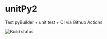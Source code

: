 # unitPy2
Test pyBuilder + unit test + CI via Github Actions

![Build status](https://github.com/nrichand/unitPy2/actions/workflows/github-actions-demo.yml/badge.svg)
